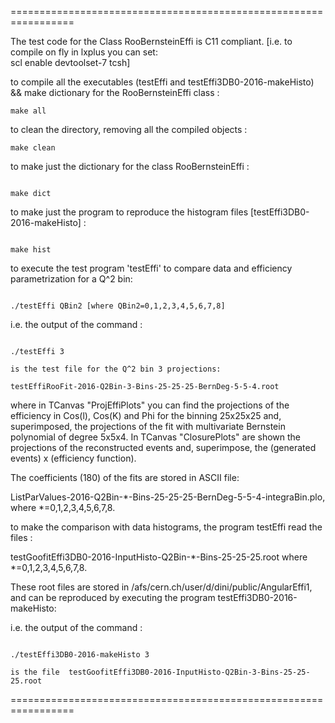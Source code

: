 =================================================================

The test code for the Class RooBernsteinEffi is C11 compliant. 
[i.e. to compile on fly in lxplus you can set:  
scl enable devtoolset-7 tcsh]

to compile all the executables (testEffi and testEffi3DB0-2016-makeHisto) && make dictionary for the RooBernsteinEffi class :
```
make all
```

to clean the directory, removing all the compiled objects :

```
make clean
```

to make just the dictionary for the class RooBernsteinEffi :
```

make dict
```

to make just the program to reproduce the histogram files [testEffi3DB0-2016-makeHisto] :
```

make hist
```

to execute the test program 'testEffi' to compare data and efficiency parametrization for a Q^2 bin:
``` 

./testEffi QBin2 [where QBin2=0,1,2,3,4,5,6,7,8]
```

i.e. the output of the command :
```

./testEffi 3 

is the test file for the Q^2 bin 3 projections:

testEffiRooFit-2016-Q2Bin-3-Bins-25-25-25-BernDeg-5-5-4.root
```

where in TCanvas "ProjEffiPlots" you can find the projections of  the efficiency in Cos(l), Cos(K) and Phi for the binning 25x25x25 and, 
superimposed, the projections of the fit with multivariate Bernstein polynomial of degree 5x5x4. 
In TCanvas "ClosurePlots" are shown the projections of the reconstructed events and, superimpose, the (generated events) x (efficiency function). 

The coefficients (180) of the  fits are stored in ASCII file: 

ListParValues-2016-Q2Bin-*-Bins-25-25-25-BernDeg-5-5-4-integraBin.plo,
where *=0,1,2,3,4,5,6,7,8.

to make the comparison with data histograms, the program testEffi read the files : 

testGoofitEffi3DB0-2016-InputHisto-Q2Bin-*-Bins-25-25-25.root 
where *=0,1,2,3,4,5,6,7,8. 



These root files are stored in /afs/cern.ch/user/d/dini/public/AngularEffi1, and can be reproduced by executing the program
testEffi3DB0-2016-makeHisto:

i.e. the output of the command :
```

./testEffi3DB0-2016-makeHisto 3

is the file  testGoofitEffi3DB0-2016-InputHisto-Q2Bin-3-Bins-25-25-25.root

```


=================================================================






